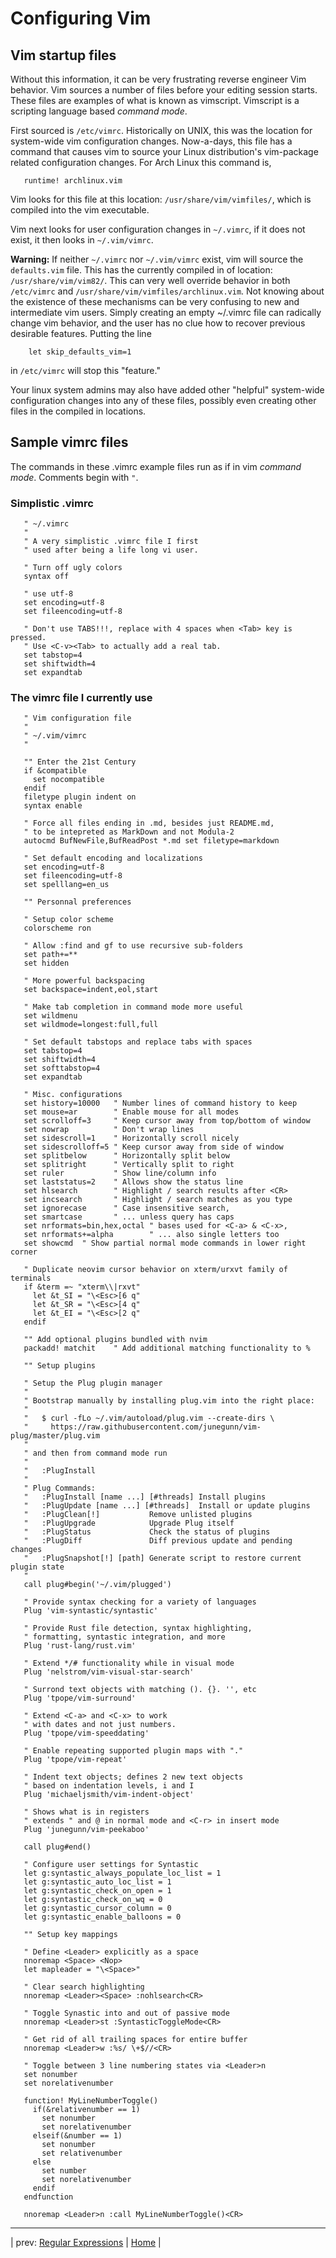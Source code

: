 # Configuring Vim

## Vim startup files

Without this information, it can be very frustrating
reverse engineer Vim behavior.  Vim sources a number
of files before your editing session starts.  These files
are examples of what is known as vimscript.  Vimscript
is a scripting language based *command mode*.

First sourced is `/etc/vimrc`.  Historically on UNIX, this
was the location for system-wide vim configuration changes.
Now-a-days, this file has a command that causes vim to source
your Linux distribution's vim-package related configuration
changes.  For Arch Linux this command is,

```
   runtime! archlinux.vim
```

Vim looks for this file at this location: `/usr/share/vim/vimfiles/`,
which is compiled into the vim executable.

Vim next looks for user configuration changes in `~/.vimrc`,
if it does not exist, it then looks in `~/.vim/vimrc`.

**Warning:** If neither `~/.vimrc` nor `~/.vim/vimrc` exist,
vim will source the `defaults.vim` file.  This has the
currently compiled in of location: `/usr/share/vim/vim82/`.
This can very well override behavior in
both `/etc/vimrc` and `/usr/share/vim/vimfiles/archlinux.vim`.
Not knowing about the existence of these mechanisms can be
very confusing to new and intermediate vim users.  Simply
creating an empty ~/.vimrc file can radically change
vim behavior, and the user has no clue how to recover
previous desirable features.  Putting the line

```
    let skip_defaults_vim=1
```

in `/etc/vimrc` will stop this "feature."

Your linux system admins may also have added other "helpful"
system-wide configuration changes into any of these files,
possibly even creating other files in the compiled in
locations.

## Sample vimrc files

The commands in these .vimrc example files run
as if in vim *command mode*.  Comments begin with `"`.

### Simplistic .vimrc

```
   " ~/.vimrc
   "
   " A very simplistic .vimrc file I first
   " used after being a life long vi user.

   " Turn off ugly colors
   syntax off

   " use utf-8
   set encoding=utf-8
   set fileencoding=utf-8

   " Don't use TABS!!!, replace with 4 spaces when <Tab> key is pressed.
   " Use <C-v><Tab> to actually add a real tab.
   set tabstop=4
   set shiftwidth=4
   set expandtab
```

### The vimrc file I currently use

```
   " Vim configuration file
   "
   " ~/.vim/vimrc
   "

   "" Enter the 21st Century
   if &compatible
     set nocompatible
   endif
   filetype plugin indent on
   syntax enable

   " Force all files ending in .md, besides just README.md,
   " to be intepreted as MarkDown and not Modula-2
   autocmd BufNewFile,BufReadPost *.md set filetype=markdown

   " Set default encoding and localizations
   set encoding=utf-8
   set fileencoding=utf-8
   set spelllang=en_us

   "" Personnal preferences

   " Setup color scheme
   colorscheme ron

   " Allow :find and gf to use recursive sub-folders
   set path+=**
   set hidden

   " More powerful backspacing
   set backspace=indent,eol,start

   " Make tab completion in command mode more useful
   set wildmenu
   set wildmode=longest:full,full

   " Set default tabstops and replace tabs with spaces
   set tabstop=4
   set shiftwidth=4
   set softtabstop=4
   set expandtab

   " Misc. configurations
   set history=10000   " Number lines of command history to keep
   set mouse=ar        " Enable mouse for all modes
   set scrolloff=3     " Keep cursor away from top/bottom of window
   set nowrap          " Don't wrap lines
   set sidescroll=1    " Horizontally scroll nicely
   set sidescrolloff=5 " Keep cursor away from side of window
   set splitbelow      " Horizontally split below
   set splitright      " Vertically split to right
   set ruler           " Show line/column info
   set laststatus=2    " Allows show the status line
   set hlsearch        " Highlight / search results after <CR>
   set incsearch       " Highlight / search matches as you type
   set ignorecase      " Case insensitive search,
   set smartcase       " ... unless query has caps
   set nrformats=bin,hex,octal " bases used for <C-a> & <C-x>,
   set nrformats+=alpha        " ... also single letters too
   set showcmd  " Show partial normal mode commands in lower right corner

   " Duplicate neovim cursor behavior on xterm/urxvt family of terminals
   if &term =~ "xterm\\|rxvt"
     let &t_SI = "\<Esc>[6 q"
     let &t_SR = "\<Esc>[4 q"
     let &t_EI = "\<Esc>[2 q"
   endif

   "" Add optional plugins bundled with nvim
   packadd! matchit    " Add additional matching functionality to %

   "" Setup plugins

   " Setup the Plug plugin manager
   "
   " Bootstrap manually by installing plug.vim into the right place:
   "
   "   $ curl -fLo ~/.vim/autoload/plug.vim --create-dirs \
   "     https://raw.githubusercontent.com/junegunn/vim-plug/master/plug.vim
   "
   " and then from command mode run
   "
   "   :PlugInstall
   "
   " Plug Commands:
   "   :PlugInstall [name ...] [#threads] Install plugins
   "   :PlugUpdate [name ...] [#threads]  Install or update plugins
   "   :PlugClean[!]           Remove unlisted plugins
   "   :PlugUpgrade            Upgrade Plug itself
   "   :PlugStatus             Check the status of plugins
   "   :PlugDiff               Diff previous update and pending changes
   "   :PlugSnapshot[!] [path] Generate script to restore current plugin state
   "
   call plug#begin('~/.vim/plugged')

   " Provide syntax checking for a variety of languages
   Plug 'vim-syntastic/syntastic'

   " Provide Rust file detection, syntax highlighting,
   " formatting, syntastic integration, and more
   Plug 'rust-lang/rust.vim'

   " Extend */# functionality while in visual mode
   Plug 'nelstrom/vim-visual-star-search'

   " Surrond text objects with matching (). {}. '', etc
   Plug 'tpope/vim-surround'

   " Extend <C-a> and <C-x> to work
   " with dates and not just numbers.
   Plug 'tpope/vim-speeddating'

   " Enable repeating supported plugin maps with "."
   Plug 'tpope/vim-repeat'

   " Indent text objects; defines 2 new text objects
   " based on indentation levels, i and I
   Plug 'michaeljsmith/vim-indent-object'

   " Shows what is in registers
   " extends " and @ in normal mode and <C-r> in insert mode
   Plug 'junegunn/vim-peekaboo'

   call plug#end()

   " Configure user settings for Syntastic
   let g:syntastic_always_populate_loc_list = 1
   let g:syntastic_auto_loc_list = 1
   let g:syntastic_check_on_open = 1
   let g:syntastic_check_on_wq = 0
   let g:syntastic_cursor_column = 0
   let g:syntastic_enable_balloons = 0

   "" Setup key mappings

   " Define <Leader> explicitly as a space
   nnoremap <Space> <Nop>
   let mapleader = "\<Space>"

   " Clear search highlighting
   nnoremap <Leader><Space> :nohlsearch<CR>

   " Toggle Synastic into and out of passive mode
   nnoremap <Leader>st :SyntasticToggleMode<CR>

   " Get rid of all trailing spaces for entire buffer
   nnoremap <Leader>w :%s/ \+$//<CR>

   " Toggle between 3 line numbering states via <Leader>n
   set nonumber
   set norelativenumber

   function! MyLineNumberToggle()
     if(&relativenumber == 1)
       set nonumber
       set norelativenumber
     elseif(&number == 1)
       set nonumber
       set relativenumber
     else
       set number
       set norelativenumber
     endif
   endfunction

   nnoremap <Leader>n :call MyLineNumberToggle()<CR>
```

---

| prev: [Regular Expressions][1] | [Home][2] |

[1]: RegularExpressions.md
[2]: README.md
